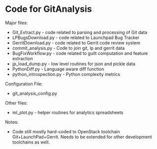 Code for GitAnalysis
====================

Major files:
- Git_Extract.py - code related to parsing and processing of Git data
- LPBugsDownload.py - code related to Launchpad Bug Tracker
- GerritDownload.py - code related to Gerrit code review system
- commit_analysis.py - Code to join git, lp and gerrit data
- BugFixWorkflow.py - code related to guilt computation and feature extraction
- jp_load_dump.py - low level routines for json and pickle data
- PythonDiff.py - Language aware diff function
- python_introspection.py - Python complexity metrics

Configuration File:
- git_analysis_config.py

Other files:
- ml_plot.py - helper routines for analytics spreadsheets

Notes:
- Code still mostly hard-coded to OpenStack toolchain Git+LaunchPad+Gerrit.  Needs to be extended for other development toolchains as well.  
